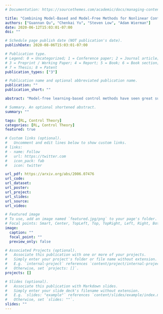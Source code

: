 ```yaml
---
# Documentation: https://sourcethemes.com/academic/docs/managing-content/

title: "Combining Model-Based and Model-Free Methods for Nonlinear Control: A Provably Convergent Policy Gradient Approach"
authors: ["Guannan Qu", "Chenkai Yu", "Steven Low", "Adam Wierman"]
date: 2020-06-12T15:03:01-07:00
doi: ""

# Schedule page publish date (NOT publication's date).
publishDate: 2020-08-06T15:03:01-07:00

# Publication type.
# Legend: 0 = Uncategorized; 1 = Conference paper; 2 = Journal article;
# 3 = Preprint / Working Paper; 4 = Report; 5 = Book; 6 = Book section;
# 7 = Thesis; 8 = Patent
publication_types: ["3"]

# Publication name and optional abbreviated publication name.
publication: ""
publication_short: ""

abstract: "Model-free learning-based control methods have seen great success recently. However, such methods typically suffer from poor sample complexity and limited convergence guarantees. This is in sharp contrast to classical model-based control, which has a rich theory but typically requires strong modeling assumptions. In this paper, we combine the two approaches to achieve the best of both worlds. We consider a dynamical system with both linear and non-linear components and develop a novel approach to use the linear model to define a warm start for a model-free, policy gradient method. We show this hybrid approach outperforms the model-based controller while avoiding the convergence issues associated with model-free approaches via both numerical experiments and theoretical analyses, in which we derive sufficient conditions on the non-linear component such that our approach is guaranteed to converge to the (nearly) global optimal controller."

# Summary. An optional shortened abstract.
summary: ""

tags: [RL, Control Theory]
categories: [RL, Control Theory]
featured: true

# Custom links (optional).
#   Uncomment and edit lines below to show custom links.
# links:
# - name: Follow
#   url: https://twitter.com
#   icon_pack: fab
#   icon: twitter

url_pdf: https://arxiv.org/abs/2006.07476
url_code:
url_dataset:
url_poster:
url_project:
url_slides:
url_source:
url_video:

# Featured image
# To use, add an image named `featured.jpg/png` to your page's folder.
# Focal points: Smart, Center, TopLeft, Top, TopRight, Left, Right, BottomLeft, Bottom, BottomRight.
image:
  caption: ""
  focal_point: ""
  preview_only: false

# Associated Projects (optional).
#   Associate this publication with one or more of your projects.
#   Simply enter your project's folder or file name without extension.
#   E.g. `internal-project` references `content/project/internal-project/index.md`.
#   Otherwise, set `projects: []`.
projects: []

# Slides (optional).
#   Associate this publication with Markdown slides.
#   Simply enter your slide deck's filename without extension.
#   E.g. `slides: "example"` references `content/slides/example/index.md`.
#   Otherwise, set `slides: ""`.
slides: ""
---
```

